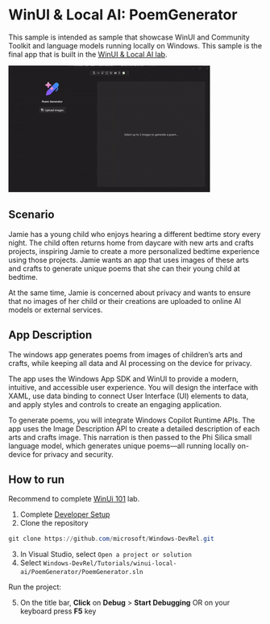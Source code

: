 # WinUI & Local AI: PoemGenerator

This sample is intended as sample that showcase WinUI and Community Toolkit and language models running locally on Windows. This sample is the final app that is built in the [WinUI & Local AI lab](../1-instructions.md).

![Gif of App](../assets/poem-gen-demo.gif)

## Scenario

Jamie has a young child who enjoys hearing a different bedtime story every night. The child often returns home from daycare with new arts and crafts projects, inspiring Jamie to create a more personalized bedtime experience using those projects. Jamie wants an app that uses images of these arts and crafts to generate unique poems that she can their young child at bedtime.

At the same time, Jamie is concerned about privacy and wants to ensure that no images of her child or their creations are uploaded to online AI models or external services.

## App Description

The windows app  generates poems from images of children’s arts and crafts, while keeping all data and AI processing on the device for privacy.

The app uses the Windows App SDK and WinUI to provide a modern, intuitive, and accessible user experience. You will design the interface with XAML, use data binding to connect User Interface (UI) elements to data, and apply styles and controls to create an engaging application.

To generate poems, you will integrate Windows Copilot Runtime APIs. The app uses the Image Description API to create a detailed description of each arts and crafts image. This narration is then passed to the Phi Silica small language model, which generates unique poems—all running locally on-device for privacy and security.

## How to run

Recommend to complete [WinUi 101](https://learn.microsoft.com/training/modules/winui-101) lab.

1. Complete [Developer Setup](https://learn.microsoft.com/en-us/windows/apps/get-started/start-here)
2. Clone the repository

```powershell
git clone https://github.com/microsoft/Windows-DevRel.git
```

3. In Visual Studio, select `Open a project or solution`
4. Select `Windows-DevRel/Tutorials/winui-local-ai/PoemGenerator/PoemGenerator.sln`

Run the project:

5. On the title bar, **Click** on **Debug** > **Start Debugging** OR on your keyboard press **F5** key